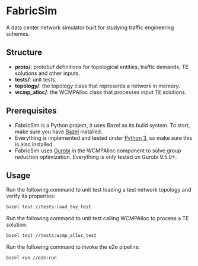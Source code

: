 # FabricSim
A data center network simulator built for studying traffic engineering schemes.

## Structure
* **proto/**: protobuf definitions for topological entities, traffic demands, TE solutions and other inputs.
* **tests/**: unit tests.
* **topology/**: the topology class that represents a network in memory.
* **wcmp\_alloc/**: the WCMPAlloc class that processes input TE solutions.

## Prerequisites
* FabricSim is a Python project, it uses Bazel as its build system.
To start, make sure you have [Bazel](https://docs.bazel.build/install.html) installed.
* Everything is implemented and tested under [Python 3](https://www.python.org/downloads/),
so make sure this is also installed.
* FabricSim uses [Gurobi](https://www.gurobi.com/) in the WCMPAlloc component
to solve group reduction optimization. Everything is only tested on Gurobi 9.5.0+.

## Usage
Run the following command to unit test loading a test network topology and verify its properties:
```bash
bazel test //tests:load_toy_test
```
Run the following command to unit test calling WCMPAlloc to process a TE solution:
```bash
bazel test //tests:wcmp_alloc_test
```
Run the following command to invoke the e2e pipeline:
```bash
bazel run //e2e:run
```
